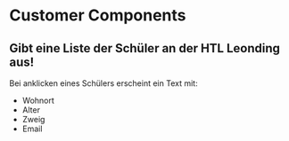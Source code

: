 # Customer Components
## Gibt eine Liste der Schüler an der HTL Leonding aus!

Bei anklicken eines Schülers erscheint ein Text mit: 
- Wohnort
- Alter
- Zweig
- Email
